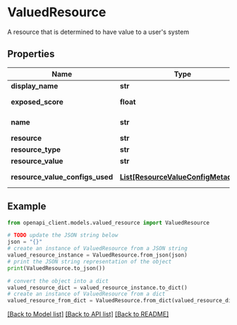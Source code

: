 # ValuedResource

A resource that is determined to have value to a user's system

## Properties

Name | Type | Description | Notes
------------ | ------------- | ------------- | -------------
**display_name** | **str** | Human-readable name of the valued resource. | [optional] 
**exposed_score** | **float** | Exposed score for this valued resource. A value of 0 means no exposure was detected exposure. | [optional] 
**name** | **str** | Valued resource name, for example, e.g.: &#x60;organizations/123/simulations/456/valuedResources/789&#x60; | [optional] 
**resource** | **str** | The [full resource name](https://cloud.google.com/apis/design/resource_names#full_resource_name) of the valued resource. | [optional] 
**resource_type** | **str** | The [resource type](https://cloud.google.com/asset-inventory/docs/supported-asset-types) of the valued resource. | [optional] 
**resource_value** | **str** | How valuable this resource is. | [optional] 
**resource_value_configs_used** | [**List[ResourceValueConfigMetadata]**](ResourceValueConfigMetadata.md) | List of resource value configurations&#39; metadata used to determine the value of this resource. Maximum of 100. | [optional] 

## Example

```python
from openapi_client.models.valued_resource import ValuedResource

# TODO update the JSON string below
json = "{}"
# create an instance of ValuedResource from a JSON string
valued_resource_instance = ValuedResource.from_json(json)
# print the JSON string representation of the object
print(ValuedResource.to_json())

# convert the object into a dict
valued_resource_dict = valued_resource_instance.to_dict()
# create an instance of ValuedResource from a dict
valued_resource_from_dict = ValuedResource.from_dict(valued_resource_dict)
```
[[Back to Model list]](../README.md#documentation-for-models) [[Back to API list]](../README.md#documentation-for-api-endpoints) [[Back to README]](../README.md)


